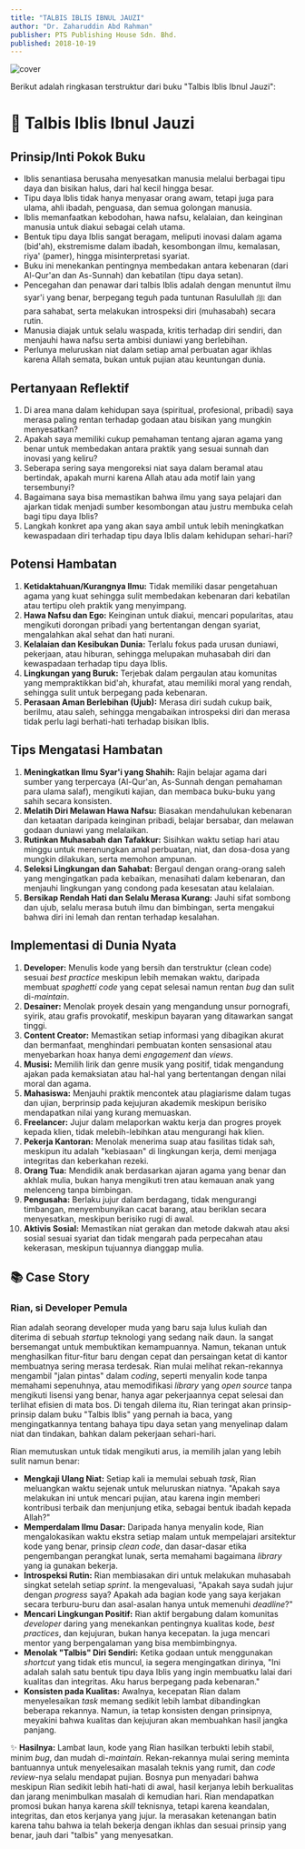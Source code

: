 ```yaml
---
title: "TALBIS IBLIS IBNUL JAUZI"
author: "Dr. Zaharuddin Abd Rahman"
publisher: PTS Publishing House Sdn. Bhd.
published: 2018-10-19
---
```


![cover](https://books.google.com/books/content?id=m910DwAAQBAJ&printsec=frontcover&img=1&zoom=1&edge=curl&source=gbs_api)

Berikut adalah ringkasan terstruktur dari buku "Talbis Iblis Ibnul Jauzi":

# 📖 Talbis Iblis Ibnul Jauzi

## Prinsip/Inti Pokok Buku
-   Iblis senantiasa berusaha menyesatkan manusia melalui berbagai tipu daya dan bisikan halus, dari hal kecil hingga besar.
-   Tipu daya Iblis tidak hanya menyasar orang awam, tetapi juga para ulama, ahli ibadah, penguasa, dan semua golongan manusia.
-   Iblis memanfaatkan kebodohan, hawa nafsu, kelalaian, dan keinginan manusia untuk diakui sebagai celah utama.
-   Bentuk tipu daya Iblis sangat beragam, meliputi inovasi dalam agama (bid'ah), ekstremisme dalam ibadah, kesombongan ilmu, kemalasan, riya' (pamer), hingga misinterpretasi syariat.
-   Buku ini menekankan pentingnya membedakan antara kebenaran (dari Al-Qur'an dan As-Sunnah) dan kebatilan (tipu daya setan).
-   Pencegahan dan penawar dari talbis Iblis adalah dengan menuntut ilmu syar'i yang benar, berpegang teguh pada tuntunan Rasulullah ﷺ dan para sahabat, serta melakukan introspeksi diri (muhasabah) secara rutin.
-   Manusia diajak untuk selalu waspada, kritis terhadap diri sendiri, dan menjauhi hawa nafsu serta ambisi duniawi yang berlebihan.
-   Perlunya meluruskan niat dalam setiap amal perbuatan agar ikhlas karena Allah semata, bukan untuk pujian atau keuntungan dunia.

## Pertanyaan Reflektif
1.  Di area mana dalam kehidupan saya (spiritual, profesional, pribadi) saya merasa paling rentan terhadap godaan atau bisikan yang mungkin menyesatkan?
2.  Apakah saya memiliki cukup pemahaman tentang ajaran agama yang benar untuk membedakan antara praktik yang sesuai sunnah dan inovasi yang keliru?
3.  Seberapa sering saya mengoreksi niat saya dalam beramal atau bertindak, apakah murni karena Allah atau ada motif lain yang tersembunyi?
4.  Bagaimana saya bisa memastikan bahwa ilmu yang saya pelajari dan ajarkan tidak menjadi sumber kesombongan atau justru membuka celah bagi tipu daya Iblis?
5.  Langkah konkret apa yang akan saya ambil untuk lebih meningkatkan kewaspadaan diri terhadap tipu daya Iblis dalam kehidupan sehari-hari?

## Potensi Hambatan
1.  **Ketidaktahuan/Kurangnya Ilmu:** Tidak memiliki dasar pengetahuan agama yang kuat sehingga sulit membedakan kebenaran dari kebatilan atau tertipu oleh praktik yang menyimpang.
2.  **Hawa Nafsu dan Ego:** Keinginan untuk diakui, mencari popularitas, atau mengikuti dorongan pribadi yang bertentangan dengan syariat, mengalahkan akal sehat dan hati nurani.
3.  **Kelalaian dan Kesibukan Dunia:** Terlalu fokus pada urusan duniawi, pekerjaan, atau hiburan, sehingga melupakan muhasabah diri dan kewaspadaan terhadap tipu daya Iblis.
4.  **Lingkungan yang Buruk:** Terjebak dalam pergaulan atau komunitas yang mempraktikkan bid'ah, khurafat, atau memiliki moral yang rendah, sehingga sulit untuk berpegang pada kebenaran.
5.  **Perasaan Aman Berlebihan (Ujub):** Merasa diri sudah cukup baik, berilmu, atau saleh, sehingga mengabaikan introspeksi diri dan merasa tidak perlu lagi berhati-hati terhadap bisikan Iblis.

## Tips Mengatasi Hambatan
1.  **Meningkatkan Ilmu Syar'i yang Shahih:** Rajin belajar agama dari sumber yang terpercaya (Al-Qur'an, As-Sunnah dengan pemahaman para ulama salaf), mengikuti kajian, dan membaca buku-buku yang sahih secara konsisten.
2.  **Melatih Diri Melawan Hawa Nafsu:** Biasakan mendahulukan kebenaran dan ketaatan daripada keinginan pribadi, belajar bersabar, dan melawan godaan duniawi yang melalaikan.
3.  **Rutinkan Muhasabah dan Tafakkur:** Sisihkan waktu setiap hari atau minggu untuk merenungkan amal perbuatan, niat, dan dosa-dosa yang mungkin dilakukan, serta memohon ampunan.
4.  **Seleksi Lingkungan dan Sahabat:** Bergaul dengan orang-orang saleh yang mengingatkan pada kebaikan, menasihati dalam kebenaran, dan menjauhi lingkungan yang condong pada kesesatan atau kelalaian.
5.  **Bersikap Rendah Hati dan Selalu Merasa Kurang:** Jauhi sifat sombong dan ujub, selalu merasa butuh ilmu dan bimbingan, serta mengakui bahwa diri ini lemah dan rentan terhadap kesalahan.

## Implementasi di Dunia Nyata
1.  **Developer:** Menulis kode yang bersih dan terstruktur (clean code) sesuai *best practice* meskipun lebih memakan waktu, daripada membuat *spaghetti code* yang cepat selesai namun rentan *bug* dan sulit di-*maintain*.
2.  **Desainer:** Menolak proyek desain yang mengandung unsur pornografi, syirik, atau grafis provokatif, meskipun bayaran yang ditawarkan sangat tinggi.
3.  **Content Creator:** Memastikan setiap informasi yang dibagikan akurat dan bermanfaat, menghindari pembuatan konten sensasional atau menyebarkan hoax hanya demi *engagement* dan *views*.
4.  **Musisi:** Memilih lirik dan genre musik yang positif, tidak mengandung ajakan pada kemaksiatan atau hal-hal yang bertentangan dengan nilai moral dan agama.
5.  **Mahasiswa:** Menjauhi praktik mencontek atau plagiarisme dalam tugas dan ujian, berprinsip pada kejujuran akademik meskipun berisiko mendapatkan nilai yang kurang memuaskan.
6.  **Freelancer:** Jujur dalam melaporkan waktu kerja dan progres proyek kepada klien, tidak melebih-lebihkan atau mengurangi hak klien.
7.  **Pekerja Kantoran:** Menolak menerima suap atau fasilitas tidak sah, meskipun itu adalah "kebiasaan" di lingkungan kerja, demi menjaga integritas dan keberkahan rezeki.
8.  **Orang Tua:** Mendidik anak berdasarkan ajaran agama yang benar dan akhlak mulia, bukan hanya mengikuti tren atau kemauan anak yang melenceng tanpa bimbingan.
9.  **Pengusaha:** Berlaku jujur dalam berdagang, tidak mengurangi timbangan, menyembunyikan cacat barang, atau beriklan secara menyesatkan, meskipun berisiko rugi di awal.
10. **Aktivis Sosial:** Memastikan niat gerakan dan metode dakwah atau aksi sosial sesuai syariat dan tidak mengarah pada perpecahan atau kekerasan, meskipun tujuannya dianggap mulia.

## 📚 Case Story

### Rian, si Developer Pemula

Rian adalah seorang developer muda yang baru saja lulus kuliah dan diterima di sebuah *startup* teknologi yang sedang naik daun. Ia sangat bersemangat untuk membuktikan kemampuannya. Namun, tekanan untuk menghasilkan fitur-fitur baru dengan cepat dan persaingan ketat di kantor membuatnya sering merasa terdesak. Rian mulai melihat rekan-rekannya mengambil "jalan pintas" dalam *coding*, seperti menyalin kode tanpa memahami sepenuhnya, atau memodifikasi *library* yang *open source* tanpa mengikuti lisensi yang benar, hanya agar pekerjaannya cepat selesai dan terlihat efisien di mata bos. Di tengah dilema itu, Rian teringat akan prinsip-prinsip dalam buku "Talbis Iblis" yang pernah ia baca, yang mengingatkannya tentang bahaya tipu daya setan yang menyelinap dalam niat dan tindakan, bahkan dalam pekerjaan sehari-hari.

Rian memutuskan untuk tidak mengikuti arus, ia memilih jalan yang lebih sulit namun benar:

-   **Mengkaji Ulang Niat:** Setiap kali ia memulai sebuah *task*, Rian meluangkan waktu sejenak untuk meluruskan niatnya. "Apakah saya melakukan ini untuk mencari pujian, atau karena ingin memberi kontribusi terbaik dan menjunjung etika, sebagai bentuk ibadah kepada Allah?"
-   **Memperdalam Ilmu Dasar:** Daripada hanya menyalin kode, Rian mengalokasikan waktu ekstra setiap malam untuk mempelajari arsitektur kode yang benar, prinsip *clean code*, dan dasar-dasar etika pengembangan perangkat lunak, serta memahami bagaimana *library* yang ia gunakan bekerja.
-   **Introspeksi Rutin:** Rian membiasakan diri untuk melakukan muhasabah singkat setelah setiap *sprint*. Ia mengevaluasi, "Apakah saya sudah jujur dengan *progress* saya? Apakah ada bagian kode yang saya kerjakan secara terburu-buru dan asal-asalan hanya untuk memenuhi *deadline*?"
-   **Mencari Lingkungan Positif:** Rian aktif bergabung dalam komunitas *developer* daring yang menekankan pentingnya kualitas kode, *best practices*, dan kejujuran, bukan hanya kecepatan. Ia juga mencari mentor yang berpengalaman yang bisa membimbingnya.
-   **Menolak "Talbis" Diri Sendiri:** Ketika godaan untuk menggunakan *shortcut* yang tidak etis muncul, ia segera mengingatkan dirinya, "Ini adalah salah satu bentuk tipu daya Iblis yang ingin membuatku lalai dari kualitas dan integritas. Aku harus berpegang pada kebenaran."
-   **Konsisten pada Kualitas:** Awalnya, kecepatan Rian dalam menyelesaikan *task* memang sedikit lebih lambat dibandingkan beberapa rekannya. Namun, ia tetap konsisten dengan prinsipnya, meyakini bahwa kualitas dan kejujuran akan membuahkan hasil jangka panjang.

✨ **Hasilnya:** Lambat laun, kode yang Rian hasilkan terbukti lebih stabil, minim *bug*, dan mudah di-*maintain*. Rekan-rekannya mulai sering meminta bantuannya untuk menyelesaikan masalah teknis yang rumit, dan *code review*-nya selalu mendapat pujian. Bosnya pun menyadari bahwa meskipun Rian sedikit lebih hati-hati di awal, hasil kerjanya lebih berkualitas dan jarang menimbulkan masalah di kemudian hari. Rian mendapatkan promosi bukan hanya karena *skill* teknisnya, tetapi karena keandalan, integritas, dan etos kerjanya yang jujur. Ia merasakan ketenangan batin karena tahu bahwa ia telah bekerja dengan ikhlas dan sesuai prinsip yang benar, jauh dari "talbis" yang menyesatkan.
